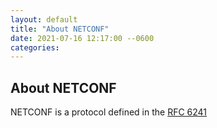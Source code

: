 ```yaml
---
layout: default
title: "About NETCONF"
date: 2021-07-16 12:17:00 --0600
categories:
---
```


## About NETCONF

NETCONF is a protocol defined in the [RFC 6241](https://tools.ietf.org/html/rfc6241)
